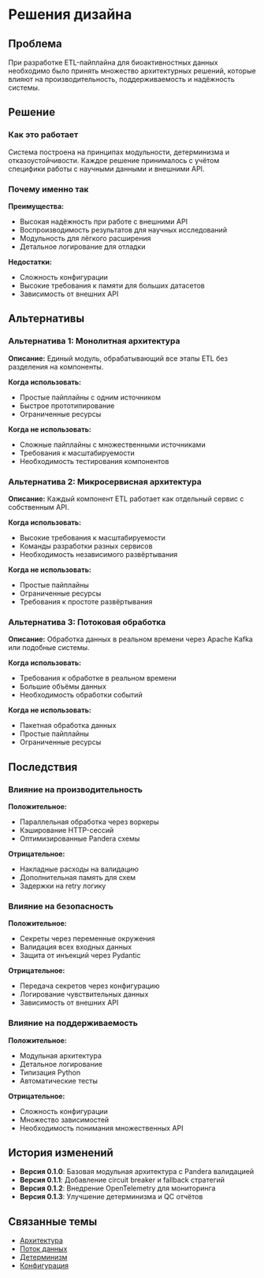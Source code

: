 # Решения дизайна

## Проблема

При разработке ETL-пайплайна для биоактивностных данных необходимо было принять множество архитектурных решений, которые влияют на производительность, поддерживаемость и надёжность системы.

## Решение

### Как это работает

Система построена на принципах модульности, детерминизма и отказоустойчивости. Каждое решение принималось с учётом специфики работы с научными данными и внешними API.

### Почему именно так

**Преимущества:**
- Высокая надёжность при работе с внешними API
- Воспроизводимость результатов для научных исследований
- Модульность для лёгкого расширения
- Детальное логирование для отладки

**Недостатки:**
- Сложность конфигурации
- Высокие требования к памяти для больших датасетов
- Зависимость от внешних API

## Альтернативы

### Альтернатива 1: Монолитная архитектура

**Описание:**
Единый модуль, обрабатывающий все этапы ETL без разделения на компоненты.

**Когда использовать:**
- Простые пайплайны с одним источником
- Быстрое прототипирование
- Ограниченные ресурсы

**Когда не использовать:**
- Сложные пайплайны с множественными источниками
- Требования к масштабируемости
- Необходимость тестирования компонентов

### Альтернатива 2: Микросервисная архитектура

**Описание:**
Каждый компонент ETL работает как отдельный сервис с собственным API.

**Когда использовать:**
- Высокие требования к масштабируемости
- Команды разработки разных сервисов
- Необходимость независимого развёртывания

**Когда не использовать:**
- Простые пайплайны
- Ограниченные ресурсы
- Требования к простоте развёртывания

### Альтернатива 3: Потоковая обработка

**Описание:**
Обработка данных в реальном времени через Apache Kafka или подобные системы.

**Когда использовать:**
- Требования к обработке в реальном времени
- Большие объёмы данных
- Необходимость обработки событий

**Когда не использовать:**
- Пакетная обработка данных
- Простые пайплайны
- Ограниченные ресурсы

## Последствия

### Влияние на производительность

**Положительное:**
- Параллельная обработка через воркеры
- Кэширование HTTP-сессий
- Оптимизированные Pandera схемы

**Отрицательное:**
- Накладные расходы на валидацию
- Дополнительная память для схем
- Задержки на retry логику

### Влияние на безопасность

**Положительное:**
- Секреты через переменные окружения
- Валидация всех входных данных
- Защита от инъекций через Pydantic

**Отрицательное:**
- Передача секретов через конфигурацию
- Логирование чувствительных данных
- Зависимость от внешних API

### Влияние на поддерживаемость

**Положительное:**
- Модульная архитектура
- Детальное логирование
- Типизация Python
- Автоматические тесты

**Отрицательное:**
- Сложность конфигурации
- Множество зависимостей
- Необходимость понимания множественных API

## История изменений

- **Версия 0.1.0**: Базовая модульная архитектура с Pandera валидацией
- **Версия 0.1.1**: Добавление circuit breaker и fallback стратегий
- **Версия 0.1.2**: Внедрение OpenTelemetry для мониторинга
- **Версия 0.1.3**: Улучшение детерминизма и QC отчётов

## Связанные темы

- [Архитектура](architecture.md)
- [Поток данных](data-flow.md)
- [Детерминизм](determinism.md)
- [Конфигурация](../reference/configuration/index.md)
